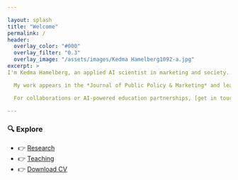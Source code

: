 ```yaml
---

layout: splash
title: "Welcome"
permalink: /
header:
  overlay_color: "#000"
  overlay_filter: "0.3"
  overlay_image: "/assets/images/Kedma Hamelberg1092-a.jpg"
excerpt: >
I'm Kedma Hamelberg, an applied AI scientist in marketing and society. I use NLP, machine learning, deep learning, and AI agents to analyze how brands and CEOs shape public discourse—from war and sustainability to DEI.

  My work appears in the *Journal of Public Policy & Marketing* and leading conferences like EMAC and AMS. I teach applied AI for marketing and digital strategy in business master’s programs.

  For collaborations or AI-powered education partnerships, [get in touch](mailto:kedma@hamelberg-ai.com).

---
```


### 🔍 Explore

- 👉 [Research](/research/)
- 👉 [Teaching](/teaching/)
- 👉 [Download CV](/cv/)
